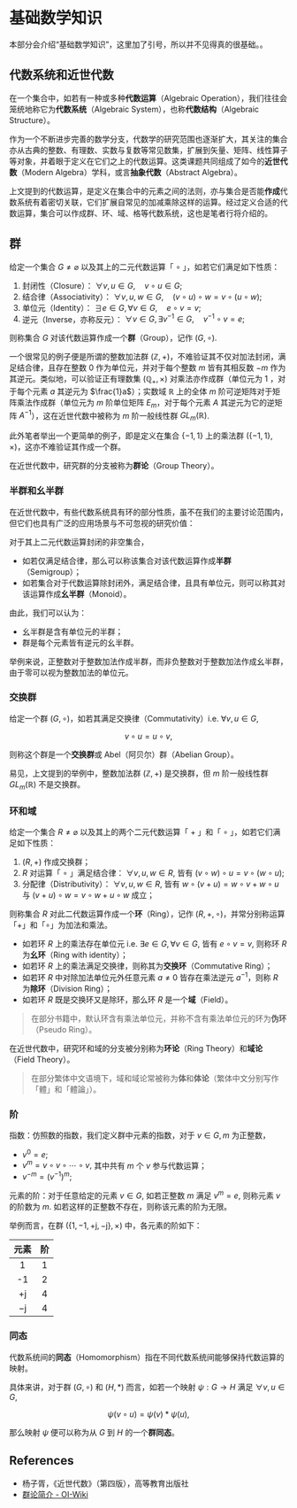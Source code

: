 # 基础数学知识
<!-- https://ctf-wiki.org/crypto/basic/introduction/ -->
本部分会介绍“基础数学知识”，这里加了引号，所以并不见得真的很基础。。

## 代数系统和近世代数

在一个集合中，如若有一种或多种**代数运算**（Algebraic Operation），我们往往会笼统地称它为**代数系统**（Algebraic System），也称**代数结构**（Algebraic Structure）。

作为一个不断进步完善的数学分支，代数学的研究范围也逐渐扩大，其关注的集合亦从古典的整数、有理数、实数与复数等常见数集，扩展到矢量、矩阵、线性算子等对象，并着眼于定义在它们之上的代数运算。这类课题共同组成了如今的**近世代数**（Modern Algebra）学科，或言**抽象代数**（Abstract Algebra）。

上文提到的代数运算，是定义在集合中的元素之间的法则，亦与集合是否能**作成**代数系统有着密切关联，它们扩展自常见的加减乘除这样的运算。经过定义合适的代数运算，集合可以作成群、环、域、格等代数系统，这也是笔者行将介绍的。

## 群

给定一个集合 $G\neq\varnothing$ 以及其上的二元代数运算「 $\circ$ 」，如若它们满足如下性质：

1. 封闭性（Closure）： $\forall v, u \in G, \quad v \circ u \in G;$
2. 结合律（Associativity）： $\forall v, u, w \in G, \quad (v \circ u) \circ w = v \circ (u \circ w);$
3. 单位元（Identity）： $\exists e \in G, \forall v \in G, \quad e \circ v = v;$
4. 逆元（Inverse，亦称反元）： $\forall v \in G, \exists v^{-1} \in G, \quad v^{-1} \circ v = e;$

则称集合 $G$ 对该代数运算作成一个**群**（Group），记作 $(G,\circ)$.

一个很常见的例子便是所谓的整数加法群 $(\mathbb{Z},+)$，不难验证其不仅对加法封闭，满足结合律，且存在整数 $0$ 作为单位元，并对于每个整数 $m$ 皆有其相反数 $-m$ 作为其逆元。类似地，可以验证正有理数集 $(\mathbb{Q}_+,\times)$ 对乘法亦作成群（单位元为 $1$ ，对于每个元素 $a$ 其逆元为 $\frac{1}a$）；实数域 $\mathbb{R}$ 上的全体 $m$ 阶可逆矩阵对于矩阵乘法作成群（单位元为 $m$ 阶单位矩阵 $E_m$，对于每个元素 $A$ 其逆元为它的逆矩阵 $A^{-1}$），这在近世代数中被称为 $m$ 阶一般线性群 $GL_m(\mathbb{R})$.

此外笔者举出一个更简单的例子，即是定义在集合 $\{-1,1\}$ 上的乘法群 $(\{-1,1\},\times)$，这亦不难验证其作成一个群。

在近世代数中，研究群的分支被称为**群论**（Group Theory）。

### 半群和幺半群

在近世代数中，有些代数系统具有环的部分性质，虽不在我们的主要讨论范围内，但它们也具有广泛的应用场景与不可忽视的研究价值：

对于其上二元代数运算封闭的非空集合，

* 如若仅满足结合律，那么可以称该集合对该代数运算作成**半群**（Semigroup）；
* 如若集合对于代数运算除封闭外，满足结合律，且具有单位元，则可以称其对该运算作成**幺半群**（Monoid）。

由此，我们可以认为：

* 幺半群是含有单位元的半群；
* 群是每个元素皆有逆元的幺半群。

举例来说，正整数对于整数加法作成半群，而非负整数对于整数加法作成幺半群，由于零可以视为整数加法的单位元。

### 交换群

给定一个群 $(G,\circ)$，如若其满足交换律（Commutativity）i.e. $\forall v, u \in G,$

$$ v \circ u = u \circ v, $$

则称这个群是一个**交换群**或 Abel（阿贝尔）群（Abelian Group）。

易见，上文提到的举例中，整数加法群 $(\mathbb{Z},+)$ 是交换群，但 $m$ 阶一般线性群 $GL_m(\mathbb{R})$ 不是交换群。

### 环和域

给定一个集合 $R\neq\varnothing$ 以及其上的两个二元代数运算「 $+$ 」和「 $\circ$ 」，如若它们满足如下性质：

1. $(R,+)$ 作成交换群；
2. $R$ 对运算「 $\circ$ 」满足结合律： $\forall v, u, w \in R,$ 皆有 $(v \circ w) \circ u = v \circ (w \circ u);$
3. 分配律（Distributivity）： $\forall v, u, w \in R,$ 皆有 $w \circ (v + u) = w \circ v + w \circ u$ 与 $(v + u) \circ w = v \circ w + u \circ w$ 成立；

则称集合 $R$ 对此二代数运算作成一个**环**（Ring），记作 $(R,+,\circ)$，并常分别称运算「$+$」和「$\circ$」为加法和乘法。

* 如若环 $R$ 上的乘法存在单位元 i.e. $\exists e \in G, \forall v \in G,$ 皆有 $e \circ v = v,$ 则称环 $R$ 为**幺环**（Ring with identity）；
* 如若环 $R$ 上的乘法满足交换律，则称其为**交换环**（Commutative Ring）；
* 如若环 $R$ 中对除加法单位元外任意元素 $a \neq 0$ 皆存在乘法逆元 $a^{-1}$，则称 $R$ 为**除环**（Division Ring）；
* 如若环 $R$ 既是交换环又是除环，那么环 $R$ 是一个**域**（Field）。

> 在部分书籍中，默认环含有乘法单位元，并称不含有乘法单位元的环为**伪环**（Pseudo Ring）。

在近世代数中，研究环和域的分支被分别称为**环论**（Ring Theory）和**域论**（Field Theory）。

> 在部分繁体中文语境下，域和域论常被称为**体**和**体论**（繁体中文分别写作「體」和「體論」）。

### 阶

指数：仿照数的指数，我们定义群中元素的指数，对于 $v \in G, m$ 为正整数，

* $v^0 = e;$
* $v^m = v \circ v \circ \cdots \circ v,$ 其中共有 $m$ 个 $v$ 参与代数运算；
* $v^{-m} = \left(v^{-1}\right)^m;$

元素的阶：对于任意给定的元素 $v \in G,$ 如若正整数 $m$ 满足 $v^m = e,$ 则称元素 $v$ 的阶数为 $m$. 如若这样的正整数不存在，则称该元素的阶为无限。

举例而言，在群 $\left(\{1,-1,+\mathrm{j},-\mathrm{j}\},\times\right)$ 中，各元素的阶如下：

| 元素 | 阶 |
|:-:|:-:|
| 1 | 1 |
| -1 | 2 |
| $+\mathrm{j}$ | 4 |
| $-\mathrm{j}$ | 4 |

### 同态

代数系统间的**同态**（Homomorphism）指在不同代数系统间能够保持代数运算的映射。

具体来讲，对于群 $(G,\circ)$ 和 $(H,\ast)$ 而言，如若一个映射 $\psi: G \to H$ 满足 $\forall v, u \in G,$

$$ \psi(v \circ u) = \psi(v) \ast \psi(u), $$

那么映射 $\psi$ 便可以称为从 $G$ 到 $H$ 的一个**群同态**。

## References

* 杨子胥，《近世代数》（第四版），高等教育出版社
* [群论简介 - OI-Wiki](https://oi-wiki.org/math/group-theory/)
